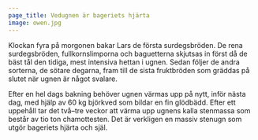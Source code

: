 ```yaml
---
page_title: Vedugnen är bageriets hjärta
image: owen.jpg
---
```

Klockan fyra på morgonen bakar Lars de första surdegsbröden. De rena surdegsbröden, fullkornslimporna och baguetterna skjutsas in först då de bäst tål den tidiga, mest intensiva hettan i ugnen. Sedan följer de andra sorterna, de sötare degarna, fram till de sista fruktbröden som gräddas på slutet när ugnen är något svalare.

Efter en hel dags bakning behöver ugnen värmas upp på nytt, inför nästa dag, med hjälp av 60 kg björkved som bildar en fin glödbädd. Efter ett uppehåll tar det två–tre veckor att värma upp ugnens kalla stenmassa som består av tio ton chamottesten. Det är verkligen en massiv stenugn som utgör bageriets hjärta och själ.